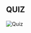 ## QUIZ
![Quiz](https://github.com/Yana16/Quiz/assets/16081126/6f6aa344-2eb5-49e8-acb8-cdbaadf15c38)
